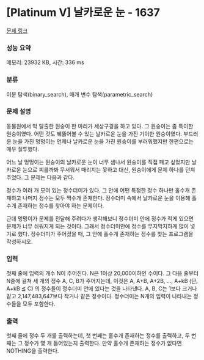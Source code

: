 # [Platinum V] 날카로운 눈 - 1637 

[문제 링크](https://www.acmicpc.net/problem/1637) 

### 성능 요약

메모리: 23932 KB, 시간: 336 ms

### 분류

이분 탐색(binary_search), 매개 변수 탐색(parametric_search)

### 문제 설명

<p>동물원에서 막 탈출한 원숭이 한 마리가 세상구경을 하고 있다. 그 원숭이는 좀 특이한 원숭이였다. 어떤 것도 꿰뚫어볼 수 있는 날카로운 눈을 가진 기이한 원숭이였다. 부드러운 눈을 가진 멍멍이는 언제나 날카로운 눈을 가진 원숭이를 부러워했지만 한편으로는 매우 질투했다.</p>
<p>어느 날 멍멍이는 원숭이의 날카로운 눈이 너무 샘나서 원숭이를 직접 패고 싶었지만 날카로운 눈으로 찌를까봐 무서워서 때리지는 못하고 대신, 원숭이에게 문제 하나를 던져주었다. 그 문제는 다음과 같다.</p>
<p>정수가 여러 개 모여 있는 정수더미가 있다. 그 안에 어떤 특정한 정수 하나만 홀수개 존재하고 나머지 정수는 모두 짝수개 존재한다. 정수더미 속에서 날카로운 눈을 이용해 홀수개 존재하는 정수를 찾아야 하는 문제이다.</p>
<p>근데 멍멍이가 문제를 전달해 주려다가 생각해보니 정수더미 안에 정수가 적게 있으면 문제가 너무 쉬워지게 되는 것이다. 그래서 정수더미안에 정수를 무지막지하게 많이 넣기로 했다. 정수더미가 주어졌을 때, 그 안에 홀수개 존재하는 정수를 찾는 프로그램을 작성하시오.</p>

### 입력 

 <p>첫째 줄에 입력의 개수 N이 주어진다. N은 1이상 20,000이하인 수이다. 그 다음 줄부터 N줄에 걸쳐 세 개의 정수 A, C, B가 주어지는데, 이것은 A, A+B, A+2B, ..., A+kB (단, A+kB ≦ C) 의 정수들이 정수더미 안에 있다는 것을 나타낸다. A, B, C는 1보다 크거나 같고 2,147,483,647보다 작거나 같은 정수이다. 정수더미는 N개의 입력이 나타내는 정수들을 모두 포함한다.</p>

### 출력 

 <p>첫째 줄에 정수 두 개를 출력하는데, 첫 번째는 홀수개 존재하는 정수를 출력하고, 두 번째는 그 정수가 몇 개 들어있는지 출력한다. 만약 홀수개 존재하는 정수가 없다면 NOTHING을 출력한다.</p>



